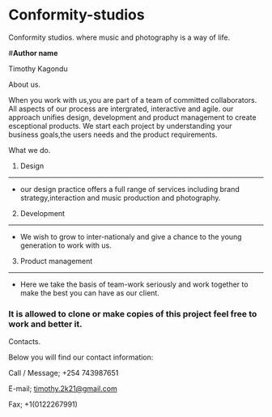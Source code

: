 # Conformity-studios
Conformity studios. where music and photography is a way of life.

#__Author name__

Timothy Kagondu


About us.

When you work with us,you are part of a team of committed collaborators. All aspects of our process are intergrated, interactive and agile.
our approach unifies design, development and product management to create esceptional products.
We start each project by understanding your business goals,the users needs and the product requirements.

What we do.

1. Design
---
* our design practice offers a full range of services including brand strategy,interaction and music production and photography.

2. Development
---
* We wish to grow to inter-nationaly and give a chance to the young generation to work with us.

3. Product management
---
* Here we take the basis of team-work seriously and work together to make the best you can have as our client.

### **It is allowed to clone or make copies of this project feel free to work and better it.**


Contacts.

Below you will find our contact information:

Call / Message; +254 743987651

E-mail; timothy.2k21@gmail.com

Fax; +1(0122267991)



